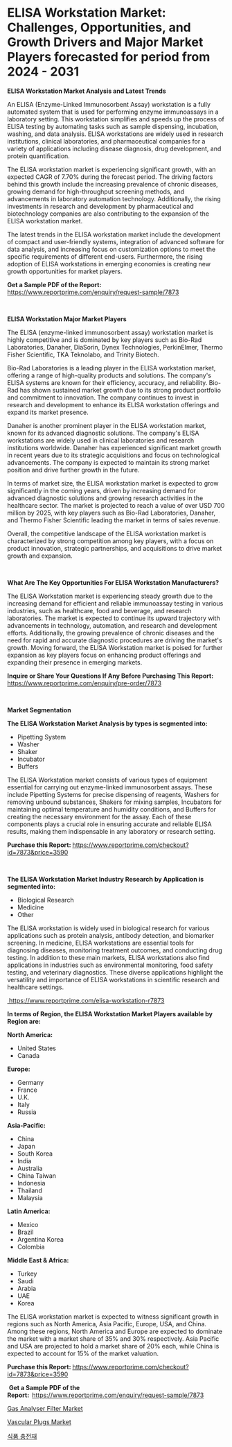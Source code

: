 <p><h1>ELISA Workstation Market: Challenges, Opportunities, and Growth Drivers and Major Market Players forecasted for period from 2024 - 2031</h1></p><p><strong>ELISA Workstation Market Analysis and Latest Trends</strong></p>
<p><p>An ELISA (Enzyme-Linked Immunosorbent Assay) workstation is a fully automated system that is used for performing enzyme immunoassays in a laboratory setting. This workstation simplifies and speeds up the process of ELISA testing by automating tasks such as sample dispensing, incubation, washing, and data analysis. ELISA workstations are widely used in research institutions, clinical laboratories, and pharmaceutical companies for a variety of applications including disease diagnosis, drug development, and protein quantification.</p><p>The ELISA workstation market is experiencing significant growth, with an expected CAGR of 7.70% during the forecast period. The driving factors behind this growth include the increasing prevalence of chronic diseases, growing demand for high-throughput screening methods, and advancements in laboratory automation technology. Additionally, the rising investments in research and development by pharmaceutical and biotechnology companies are also contributing to the expansion of the ELISA workstation market.</p><p>The latest trends in the ELISA workstation market include the development of compact and user-friendly systems, integration of advanced software for data analysis, and increasing focus on customization options to meet the specific requirements of different end-users. Furthermore, the rising adoption of ELISA workstations in emerging economies is creating new growth opportunities for market players.</p></p>
<p><strong>Get a Sample PDF of the Report:&nbsp;</strong> <a href="https://www.reportprime.com/enquiry/request-sample/7873">https://www.reportprime.com/enquiry/request-sample/7873</a></p>
<p>&nbsp;</p>
<p><strong>ELISA Workstation Major Market Players</strong></p>
<p><p>The ELISA (enzyme-linked immunosorbent assay) workstation market is highly competitive and is dominated by key players such as Bio-Rad Laboratories, Danaher, DiaSorin, Dynex Technologies, PerkinElmer, Thermo Fisher Scientific, TKA Teknolabo, and Trinity Biotech.</p><p>Bio-Rad Laboratories is a leading player in the ELISA workstation market, offering a range of high-quality products and solutions. The company's ELISA systems are known for their efficiency, accuracy, and reliability. Bio-Rad has shown sustained market growth due to its strong product portfolio and commitment to innovation. The company continues to invest in research and development to enhance its ELISA workstation offerings and expand its market presence.</p><p>Danaher is another prominent player in the ELISA workstation market, known for its advanced diagnostic solutions. The company's ELISA workstations are widely used in clinical laboratories and research institutions worldwide. Danaher has experienced significant market growth in recent years due to its strategic acquisitions and focus on technological advancements. The company is expected to maintain its strong market position and drive further growth in the future.</p><p>In terms of market size, the ELISA workstation market is expected to grow significantly in the coming years, driven by increasing demand for advanced diagnostic solutions and growing research activities in the healthcare sector. The market is projected to reach a value of over USD 700 million by 2025, with key players such as Bio-Rad Laboratories, Danaher, and Thermo Fisher Scientific leading the market in terms of sales revenue.</p><p>Overall, the competitive landscape of the ELISA workstation market is characterized by strong competition among key players, with a focus on product innovation, strategic partnerships, and acquisitions to drive market growth and expansion.</p></p>
<p>&nbsp;</p>
<p><strong>What Are The Key Opportunities For ELISA Workstation Manufacturers?</strong></p>
<p><p>The ELISA Workstation market is experiencing steady growth due to the increasing demand for efficient and reliable immunoassay testing in various industries, such as healthcare, food and beverage, and research laboratories. The market is expected to continue its upward trajectory with advancements in technology, automation, and research and development efforts. Additionally, the growing prevalence of chronic diseases and the need for rapid and accurate diagnostic procedures are driving the market's growth. Moving forward, the ELISA Workstation market is poised for further expansion as key players focus on enhancing product offerings and expanding their presence in emerging markets.</p></p>
<p><strong>Inquire or Share Your Questions If Any Before Purchasing This Report:</strong> <a href="https://www.reportprime.com/enquiry/pre-order/7873">https://www.reportprime.com/enquiry/pre-order/7873</a></p>
<p>&nbsp;</p>
<p><strong>Market Segmentation</strong></p>
<p><strong>The ELISA Workstation Market Analysis by types is segmented into:</strong></p>
<p><ul><li>Pipetting System</li><li>Washer</li><li>Shaker</li><li>Incubator</li><li>Buffers</li></ul></p>
<p><p>The ELISA Workstation market consists of various types of equipment essential for carrying out enzyme-linked immunosorbent assays. These include Pipetting Systems for precise dispensing of reagents, Washers for removing unbound substances, Shakers for mixing samples, Incubators for maintaining optimal temperature and humidity conditions, and Buffers for creating the necessary environment for the assay. Each of these components plays a crucial role in ensuring accurate and reliable ELISA results, making them indispensable in any laboratory or research setting.</p></p>
<p><strong>Purchase this Report:&nbsp;</strong><a href="https://www.reportprime.com/checkout?id=7873&price=3590">https://www.reportprime.com/checkout?id=7873&price=3590</a></p>
<p>&nbsp;</p>
<p><strong>The ELISA Workstation Market Industry Research by Application is segmented into:</strong></p>
<p><ul><li>Biological Research</li><li>Medicine</li><li>Other</li></ul></p>
<p><p>The ELISA workstation is widely used in biological research for various applications such as protein analysis, antibody detection, and biomarker screening. In medicine, ELISA workstations are essential tools for diagnosing diseases, monitoring treatment outcomes, and conducting drug testing. In addition to these main markets, ELISA workstations also find applications in industries such as environmental monitoring, food safety testing, and veterinary diagnostics. These diverse applications highlight the versatility and importance of ELISA workstations in scientific research and healthcare settings.</p></p>
<p><a href="https://www.reportprime.com/elisa-workstation-r7873">&nbsp;https://www.reportprime.com/elisa-workstation-r7873</a></p>
<p><strong>In terms of Region, the ELISA Workstation Market Players available by Region are:</strong></p>
<p>
    <p> <strong> North America: </strong>
        <ul>
            <li>United States</li>
            <li>Canada</li>
        </ul>
        </p> 
    <p> <strong> Europe: </strong>
        <ul>
            <li>Germany</li>
            <li>France</li>
            <li>U.K.</li>
            <li>Italy</li>
            <li>Russia</li>
        </ul>
        </p> 
    <p> <strong> Asia-Pacific: </strong>
        <ul>
            <li>China</li>
            <li>Japan</li>
            <li>South Korea</li>
            <li>India</li>
            <li>Australia</li>
            <li>China Taiwan</li>
            <li>Indonesia</li>
            <li>Thailand</li>
            <li>Malaysia</li>
        </ul>
        </p> 
    <p> <strong> Latin America: </strong>
        <ul>
            <li>Mexico</li>
            <li>Brazil</li>
            <li>Argentina Korea</li>
            <li>Colombia</li>
        </ul>
        </p> 
    <p> <strong> Middle East & Africa: </strong>
        <ul>
            <li>Turkey</li>
            <li>Saudi</li>
            <li>Arabia</li>
            <li>UAE</li>
            <li>Korea</li>
        </ul>
    </p>
    </p>
<p><p>The ELISA workstation market is expected to witness significant growth in regions such as North America, Asia Pacific, Europe, USA, and China. Among these regions, North America and Europe are expected to dominate the market with a market share of 35% and 30% respectively. Asia Pacific and USA are projected to hold a market share of 20% each, while China is expected to account for 15% of the market valuation.</p></p>
<p><strong>Purchase this Report: </strong><a href="https://www.reportprime.com/checkout?id=7873&price=3590">https://www.reportprime.com/checkout?id=7873&price=3590</a></p>
<p>&nbsp;<strong>Get a Sample PDF of the Report:&nbsp;&nbsp;</strong><a href="https://www.reportprime.com/enquiry/request-sample/7873">https://www.reportprime.com/enquiry/request-sample/7873</a></p>
<p><strong></strong></p>
<p><p><a href="https://www.linkedin.com/pulse/gas-analyser-filter-market-centers-aspects-growth-share-opportunity-lfitf">Gas Analyser Filter Market</a></p><p><a href="https://github.com/KeeganBarrows2023/Market-Research-Report-List-1/blob/main/vascular-plugs-market.md">Vascular Plugs Market</a></p><p><a href="https://github.com/RickyMetzDVM/Market-Research-Report-List-1/blob/main/662634272677.md">식품 충전재</a></p></p>